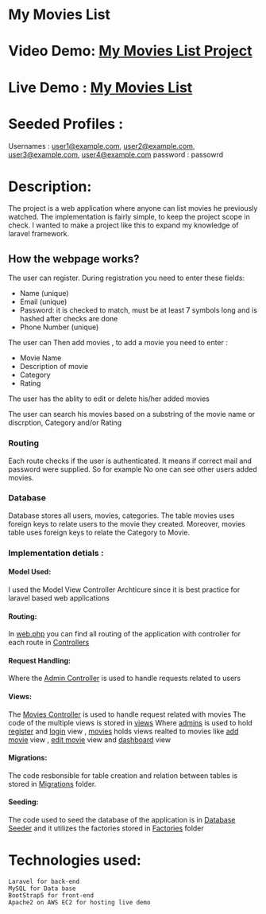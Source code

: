 # My Movies List
# Video Demo: [My Movies List Project](https://www.youtube.com/watch?v=FamFso-yVYA&ab_channel=AbdallahHadidi)
# Live Demo : [My Movies List](http://hadidi-movies-list.herokuapp.com/)

# Seeded Profiles :
Usernames : user1@example.com, user2@example.com, user3@example.com, user4@example.com
password : passowrd

# Description:
The project is a web application where anyone can list movies he previously watched. The implementation is fairly simple, to keep the project scope in check. I wanted to make a project like this to expand my knowledge of laravel framework.


## How the webpage works?

The user can register. During registration you need to enter these fields:

- Name (unique)
- Email (unique)
- Password: it is checked to match, must be at least 7 symbols long and is hashed after checks are done
- Phone Number (unique)

The user can Then add movies , to add a movie you need to enter :

- Movie Name 
- Description of movie
- Category
- Rating

The user has the ablity to edit or delete his/her added movies

The user can search his movies based on a substring of the movie name or discrption, Category and/or Rating

### Routing

Each route checks if the user is authenticated. It means if correct mail and password were supplied. So for example No one can see other users added movies. 

### Database

Database stores all users, movies, categories. The table movies uses foreign keys to relate users to the movie they created. Moreover, movies table uses foreign keys to relate the Category to Movie.

### Implementation detials :

#### Model Used:
I used the Model View Controller Archticure since it is best practice for laravel based
web applications

#### Routing:
In [web.php](routes/web.php) you can find all routing of the application with controller for each route in
[Controllers](app/Http/Controllers) 

#### Request Handling:
Where the [Admin Controller](app/Http/Controllers/AdminController.php) is used to handle requests related to users

#### Views:
The [Movies Controller](app/Http/Controllers/MovieController.php) is used to handle request related with movies 
The code of the multiple views is stored in [views](resources/views) 
Where [admins](resources/views/admins/) is used to hold [register](resources/views/admins/register.blade.php) and [login](resources/views/admins/login.blade.php) view ,
[movies](resources/views/movies) holds views realted to movies like 
[add movie](resources/views/movies/add.blade.php) view , [edit movie](resources/views/movies/edit.blade.php) view and [dashboard](resources/views/movies/dashboard.blade.php) view 

#### Migrations:
The code resbonsible for table creation and relation between tables is stored in [Migrations](database/migrations) folder.

#### Seeding:
The code used to seed the database of the application is in [Database Seeder](database/seeders/DatabaseSeeder.php) and it utilizes the factories stored in [Factories](database/factories) folder

# Technologies used:
    Laravel for back-end 
    MySQL for Data base
    BootStrap5 for front-end
    Apache2 on AWS EC2 for hosting live demo
